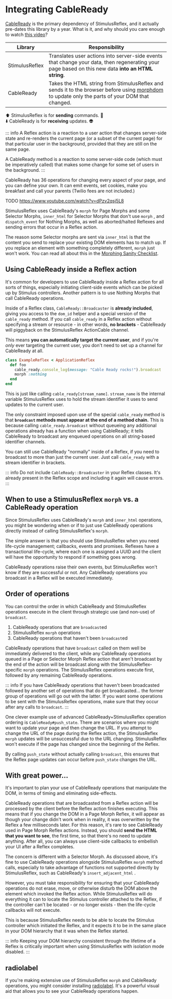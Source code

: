 # Integrating CableReady

[CableReady](https://cableready.stimulusreflex.com) is the primary dependency of StimulusReflex, and it actually pre-dates this library by a year. What is it, and why should you care enough to watch [this video](https://gorails.com/episodes/how-to-use-cable-ready?autoplay=1\&ck\_subscriber\_id=646293602)?

| Library        | Responsibility                                                                                                                                                                                     |
| -------------- | -------------------------------------------------------------------------------------------------------------------------------------------------------------------------------------------------- |
| StimulusReflex | Translates user actions into server-side events that change your data, then regenerating your page based on this new data **into an HTML string**.                                                 |
| CableReady     | Takes the HTML string from StimulusReflex and sends it to the browser before using [morphdom](https://github.com/patrick-steele-idem/morphdom/) to update only the parts of your DOM that changed. |

⬆️ StimulusReflex is for **sending** commands. 📡\
⬇️ CableReady is for **receiving** updates. 👽

::: info
A Reflex action is a reaction to a user action that changes server-side state and re-renders the current page (or a subset of the current page) for that particular user in the background, provided that they are still on the same page.

A CableReady method is a reaction to some server-side code (which must be imperatively called) that makes some change for some set of users in the background.
:::

CableReady has 36 operations for changing every aspect of your page, and you can define your own. It can emit events, set cookies, make you breakfast and call your parents (Twilio fees are not included.)

TODO https://www.youtube.com/watch?v=dPzv2qsj5L8

StimulusReflex uses CableReady's `morph` for Page Morphs and some Selector Morphs, `inner_html` for Selector Morphs that don't use `morph` , and `dispatch_event` for Nothing Morphs, as well as aborted/halted Reflexes and sending errors that occur in a Reflex action.

The reason some Selector morphs are sent via `inner_html` is that the content you send to replace your existing DOM elements has to match up. If you replace an element with something completely different, `morph` just won't work. You can read all about this in the [Morphing Sanity Checklist](../appendices/troubleshooting.md#morphing-sanity-checklist).

## Using CableReady inside a Reflex action

It's common for developers to use CableReady inside a Reflex action for all sorts of things, especially initiating client-side events which can be picked up by Stimulus controllers. Another pattern is to use Nothing Morphs that call CableReady operations.

Inside of a Reflex class, `CableReady::Broadcaster` is **already included**, giving you access to the `dom_id` helper and a special version of the `cable_ready` method. If you call `cable_ready` in a Reflex action without specifying a stream or resource - in other words, **no brackets** - CableReady will piggyback on the StimulusReflex ActionCable channel.

This means **you can automatically target the current user**, and if you're _only_ ever targeting the current user, you don't need to set up a channel for CableReady at all.

```ruby
class ExampleReflex < ApplicationReflex
  def foo
    cable_ready.console_log(message: "Cable Ready rocks!").broadcast
    morph :nothing
  end
end
```

This is just like calling `cable_ready[stream_name]`. `stream_name` is the internal variable StimulusReflex uses to hold the stream identifier it uses to send updates to the current user.

The only constraint imposed upon use of the special `cable_ready` method is that **`broadcast` methods must appear at the end of a method chain.** This is because calling `cable_ready.broadcast` without queueing any additional operations already has a function when using CableReady; it tells CableReady to broadcast any enqueued operations on all string-based identifier channels.

You can still use CableReady "normally" inside of a Reflex, if you need to broadcast to more than just the current user. Just call `cable_ready` with a stream identifier in brackets.

::: info
Do not include `CableReady::Broadcaster` in your Reflex classes. It's already present in the Reflex scope and including it again will cause errors.
:::

## When to use a StimulusReflex `morph` vs. a CableReady operation

Since StimulusReflex uses CableReady's `morph` and `inner_html` operations, you might be wondering when or if to just use CableReady operations directly instead of calling StimulusReflex's `morph`.

The simple answer is that you should use StimulusReflex when you need life-cycle management; callbacks, events and promises. Reflexes have a transactional life-cycle, where each one is assigned a UUID and the client will have the opportunity to respond if something goes wrong.

CableReady operations raise their own events, but StimulusReflex won't know if they are successful or not. Any CableReady operations you broadcast in a Reflex will be executed immediately.

## Order of operations

You can control the order in which CableReady and StimulusReflex operations execute in the client through strategic use (and non-use) of `broadcast`.

1. CableReady operations that are `broadcast`ed
2. StimulusReflex `morph` operations
3. CableReady operations that haven't been `broadcast`ed

CableReady operations that have `broadcast` called on them well be immediately delivered to the client, while any CableReady operations queued in a Page or Selector Morph Reflex action that aren't broadcast by the end of the action will be broadcast along with the StimulusReflex-specific `morph` operations. The StimulusReflex operations execute first, followed by any remaining CableReady operations.

::: info
If you have CableReady operations that haven't been broadcasted followed by another set of operations that do get broadcasted... the former group of operations will go out with the latter. If you want some operations to be sent with the StimulusReflex operations, make sure that they occur after any calls to `broadcast`.
:::

One clever example use of advanced CableReady+StimulusReflex operation ordering is `CableReady#push_state`. There are scenarios where you might want to update your page and then change the URL. If you attempt to change the URL of the page during the Reflex action, the StimulusReflex `morph` updates will be unsuccessful due to the URL changing. StimulusReflex won't execute if the page has changed since the beginning of the Reflex.

By calling `push_state` without actually calling `broadcast`, this ensures that the Reflex page updates can occur before `push_state` changes the URL.

## With great power...

It's important to plan your use of CableReady operations that manipulate the DOM, in terms of timing and eliminating side-effects.

CableReady operations that are broadcasted from a Reflex action will be processed by the client before the Reflex action finishes executing. This means that if you change the DOM in a Page Morph Reflex, it will appear as though your change didn't work when in reality, it was overwritten by the Reflex a few milliseconds later. For this reason, it's rare to see CableReady used in Page Morph Reflex actions. Instead, you should **send the HTML that you want to see**, the first time, so that there's no need to update anything. After all, you can always use client-side callbacks to embellish your UI after a Reflex completes.

The concern is different with a Selector Morph. As discussed above, it's fine to use CableReady operations alongside StimulusReflex `morph` method calls, especially to take advantage of functions not supported directly by StimulusReflex, such as CableReady's `insert_adjacent_html` .

However, you must take responsibility for ensuring that your CableReady operations do not erase, move, or otherwise disturb the DOM above the element which invoked the Reflex action. While StimulusReflex will do everything it can to locate the Stimulus controller attached to the Reflex, if the controller can't be located - or no longer exists - then the life-cycle callbacks will not execute.

This is because StimulusReflex needs to be able to locate the Stimulus controller which initiated the Reflex, and it expects it to be in the same place in your DOM hierarchy that it was when the Reflex started.

::: info
Keeping your DOM hierarchy consistent through the lifetime of a Reflex is critically important when using StimulusReflex with isolation mode disabled.
:::

## radiolabel

If you're making extensive use of StimulusReflex `morph` and CableReady operations, you might consider installing [radiolabel](https://github.com/leastbad/radiolabel). It's a powerful visual aid that allows you to see your CableReady operations happen.

